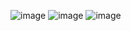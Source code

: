 ![image](https://github.com/user-attachments/assets/89f73c38-c637-4548-9fd4-c68ed3c4f310)
![image](https://github.com/user-attachments/assets/6120c596-6160-4aa0-8597-88bfdfa3aac9)
![image](https://github.com/user-attachments/assets/d839b2d2-e0b7-4da0-b144-e51b5020c62d)
